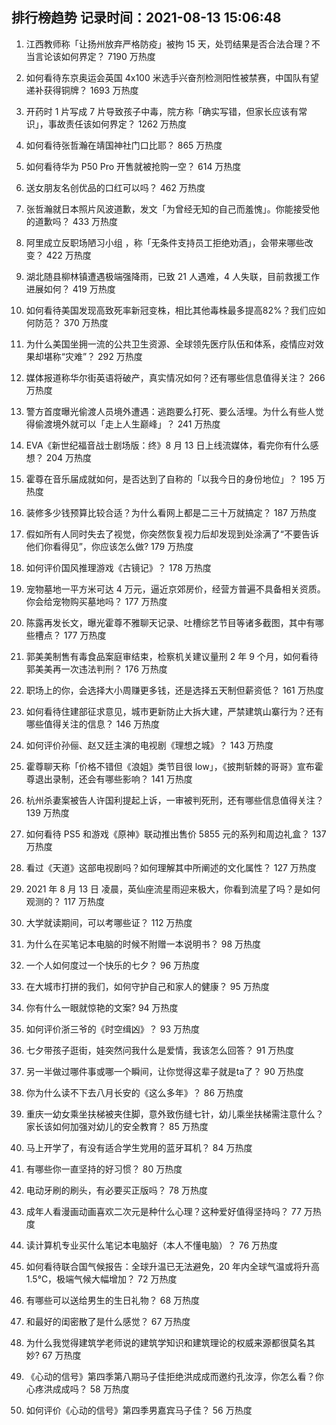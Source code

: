 
## 排行榜趋势 记录时间：2021-08-13 15:06:48
  
  1. 江西教师称「让扬州放弃严格防疫」被拘 15 天，处罚结果是否合法合理？不当言论该如何界定？ 7190 万热度
    
  2. 如何看待东京奥运会英国 4x100 米选手兴奋剂检测阳性被禁赛，中国队有望递补获得铜牌？ 1693 万热度
    
  3. 开药时 1 片写成 7 片导致孩子中毒，院方称「确实写错，但家长应该有常识」，事故责任该如何界定？ 1262 万热度
    
  4. 如何看待张哲瀚在靖国神社门口比耶？ 865 万热度
    
  5. 如何看待华为 P50 Pro 开售就被抢购一空？ 614 万热度
    
  6. 送女朋友名创优品的口红可以吗？ 462 万热度
    
  7. 张哲瀚就日本照片风波道歉，发文「为曾经无知的自己而羞愧」。你能接受他的道歉吗？ 433 万热度
    
  8. 阿里成立反职场陋习小组 ，称「无条件支持员工拒绝劝酒」，会带来哪些改变？ 422 万热度
    
  9. 湖北随县柳林镇遭遇极端强降雨，已致 21 人遇难，4 人失联，目前救援工作进展如何？ 419 万热度
    
  10. 如何看待美国发现高致死率新冠变株，相比其他毒株最多提高82%？我们应如何防范？ 370 万热度
    
  11. 为什么美国坐拥一流的公共卫生资源、全球领先医疗队伍和体系，疫情应对效果却堪称“灾难”？ 292 万热度
    
  12. 媒体报道称华尔街英语将破产，真实情况如何？还有哪些信息值得关注？ 266 万热度
    
  13. 警方首度曝光偷渡人员境外遭遇：逃跑要么打死、要么活埋。为什么有些人觉得偷渡境外就可以「走上人生巅峰」？ 241 万热度
    
  14. EVA《新世纪福音战士剧场版：终》8 月 13 日上线流媒体，看完你有什么感想？ 204 万热度
    
  15. 霍尊在音乐届成就如何，是否达到了自称的「以我今日的身份地位」？ 195 万热度
    
  16. 装修多少钱预算比较合适？为什么看网上都是二三十万就搞定？ 187 万热度
    
  17. 假如所有人同时失去了视觉，你突然恢复视力后却发现到处涂满了“不要告诉他们你看得见”，你应该怎么做? 179 万热度
    
  18. 如何评价国风推理游戏《古镜记》？ 178 万热度
    
  19. 宠物墓地一平方米可达 4 万元，逼近京郊房价，经营方普遍不具备相关资质。你会给宠物购买墓地吗？ 177 万热度
    
  20. 陈露再发长文，曝光霍尊不雅聊天记录、吐槽综艺节目等诸多截图，其中有哪些槽点？ 177 万热度
    
  21. 郭美美制售有毒食品案庭审结束，检察机关建议量刑 2 年 9 个月，如何看待郭美美再一次违法判刑？ 176 万热度
    
  22. 职场上的你，会选择大小周赚更多钱，还是选择五天制但薪资低？ 161 万热度
    
  23. 如何看待住建部征求意见，城市更新防止大拆大建，严禁建筑山寨行为？还有哪些值得关注的信息？ 146 万热度
    
  24. 如何评价孙俪、赵又廷主演的电视剧《理想之城》？ 143 万热度
    
  25. 霍尊聊天称「价格不错但《浪姐》类节目很 low」，《披荆斩棘的哥哥》宣布霍尊退出录制，还会有哪些影响？ 141 万热度
    
  26. 杭州杀妻案被告人许国利提起上诉，一审被判死刑，还有哪些信息值得关注？ 139 万热度
    
  27. 如何看待 PS5 和游戏《原神》联动推出售价 5855 元的系列和周边礼盒？ 137 万热度
    
  28. 看过《天道》这部电视剧吗？如何理解其中所阐述的文化属性？ 127 万热度
    
  29. 2021 年 8 月 13 日 凌晨，英仙座流星雨迎来极大，你看到流星了吗？是如何观测的？ 117 万热度
    
  30. 大学就读期间，可以考哪些证？ 112 万热度
    
  31. 为什么在买笔记本电脑的时候不附赠一本说明书？ 98 万热度
    
  32. 一个人如何度过一个快乐的七夕？ 96 万热度
    
  33. 在大城市打拼的我们，如何守护自己和家人的健康？ 95 万热度
    
  34. 你有什么一眼就惊艳的文案? 94 万热度
    
  35. 如何评价浙三爷的《时空缉凶》？ 93 万热度
    
  36. 七夕带孩子逛街，娃突然问我什么是爱情，我该怎么回答？ 91 万热度
    
  37. 另一半做过哪件事或哪一个瞬间，让你觉得这辈子就是ta了？ 90 万热度
    
  38. 你为什么读不下去八月长安的《这么多年》？ 86 万热度
    
  39. 重庆一幼女乘坐扶梯被夹住脚，意外致伤缝七针，幼儿乘坐扶梯需注意什么？家长该如何加强对幼儿的安全教育？ 85 万热度
    
  40. 马上开学了，有没有适合学生党用的蓝牙耳机？ 84 万热度
    
  41. 有哪些你一直坚持的好习惯？ 80 万热度
    
  42. 电动牙刷的刷头，有必要买正版吗？ 78 万热度
    
  43. 成年人看漫画动画喜欢二次元是种什么心理？这种爱好值得坚持吗？ 77 万热度
    
  44. 读计算机专业买什么笔记本电脑好（本人不懂电脑）？ 76 万热度
    
  45. 如何看待联合国气候报告：全球升温已无法避免，20 年内全球气温或将升高 1.5℃，极端气候大幅增加？ 72 万热度
    
  46. 有哪些可以送给男生的生日礼物？ 68 万热度
    
  47. 和最好的闺密散了是什么感觉？ 67 万热度
    
  48. 为什么我觉得建筑学老师说的建筑学知识和建筑理论的权威来源都很莫名其妙? 67 万热度
    
  49. 《心动的信号》第四季第八期马子佳拒绝洪成成而邀约孔汝淳，你怎么看？你心疼洪成成吗？ 58 万热度
    
  50. 如何评价《心动的信号》第四季男嘉宾马子佳？ 56 万热度
    